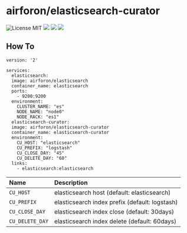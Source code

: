 # airforon/elasticsearch-curator
![License MIT](https://img.shields.io/badge/license-MIT-blue.svg) [![](https://img.shields.io/docker/stars/airforon/elasticsearch-curator.svg)](https://hub.docker.com/r/airforon/elasticsearch-curator/ 'DockerHub') [![](https://img.shields.io/docker/pulls/airforon/elasticsearch-curator.svg)](https://hub.docker.com/r/airforon/elasticsearch-curator/ 'DockerHub') [![](https://images.microbadger.com/badges/image/airforon/elasticsearch-curator.svg)](https://microbadger.com/images/airforon/elasticsearch-curator)


## How To
```
version: '2'

services:
  elasticsearch:
  image: airforon/elasticsearch
  container_name: elasticsearch
  ports:
    - 9200:9200
  environment:
    CLUSTER_NAME: "es"
    NODE_NAME: "node0"
    NODE_RACK: "es1"
  elasticsearch-curator:
  image: airforon/elasticsearch-curator
  container_name: elasticsearch-curator
  environment:
    CU_HOST: "elasticsearch"
    CU_PREFIX: "logstash"
    CU_CLOSE_DAY: "45"
    CU_DELETE_DAY: "60"
  links:
    - elasticsearch:elasticsearch
```

| Name | Description |
|:-----|:---|
| `CU_HOST` | elasticsearch host (default: elasticsearch)|
| `CU_PREFIX` | elasticsearch index prefix (default: logstash)
| `CU_CLOSE_DAY` | elasticsearch index close (default: 30days)
| `CU_DELETE_DAY` | elasticsearch index delete (default: 60days)
